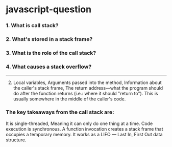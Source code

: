 # javascript-question
### 1. What is call stack?
### 2. What's stored in a stack frame?
### 3. What is the role of the call stack?
### 4. What causes a stack overflow?

---
2. Local variables, 
Arguments passed into the method, 
Information about the caller's stack frame, 
The return address—what the program should do after the function returns (i.e.: where it should "return to"). This is usually somewhere in the middle of the caller's code.

### The key takeaways from the call stack are:
It is single-threaded, Meaning it can only do one thing at a time. 
Code execution is synchronous.
A function invocation creates a stack frame that occupies a temporary memory. 
It works as a LIFO — Last In, First Out data structure.
